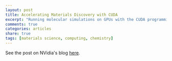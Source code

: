 ```yaml
---
layout: post
title: Accelerating Materials Discovery with CUDA
excerpt: "Running molecular simulations on GPUs with the CUDA programming language has accelerated our research progress."
comments: true
categories: articles
share: true
tags: [materials science, computing, chemistry]
---
```


See the post on NVidia's blog [here](http://devblogs.nvidia.com/parallelforall/accelerating-materials-discovery-cuda/).
